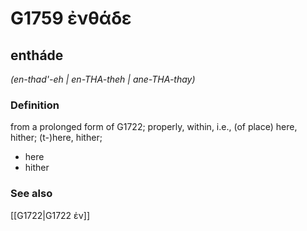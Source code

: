 # G1759 ἐνθάδε

## entháde

_(en-thad'-eh | en-THA-theh | ane-THA-thay)_

### Definition

from a prolonged form of G1722; properly, within, i.e., (of place) here, hither; (t-)here, hither; 

- here
- hither

### See also

[[G1722|G1722 ἐν]]
